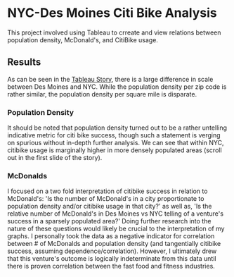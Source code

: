 # NYC-Des Moines Citi Bike Analysis 
This project involved using Tableau to crreate and view relations between population density, McDonald's, and CitiBike usage.
## Results
As can be seen in the [Tableau Story](https://public.tableau.com/profile/aarian.moogat#!/vizhome/bikesharing_15921880457480/Story1), there is a large difference in scale between Des Moines and NYC. While the population density per zip code is rather similar, the population density per square mile is disparate.
### Population Density
It should be noted that population density turned out to be a rather untelling indicative metric for citi bike success, though such a statement is verging on spurious without in-depth further analysis. We can see that within NYC, citibike usage is marginally higher in more densely populated areas (scroll out in the first slide of the story).
### McDonalds
I focused on a two fold interpretation of citibike success in relation to McDonald's: 'Is the number of McDonald's in a city proportionate to population density and/or citibike usage in that city?' as well as, 'Is the relative number of McDonald's in Des Moines vs NYC telling of a venture's success in a sparsely populated area?' Doing further research into the nature of these questions would likely be crucial to the interpretation of my graphs. I personally took the data as a negative indicator for correlation between # of McDonalds and population density (and tangentially citibike success, assuming dependence/correlation). However, I ultimately drew that this venture's outcome is logically indeterminate from this data until there is proven correlation between the fast food and fitness industries.